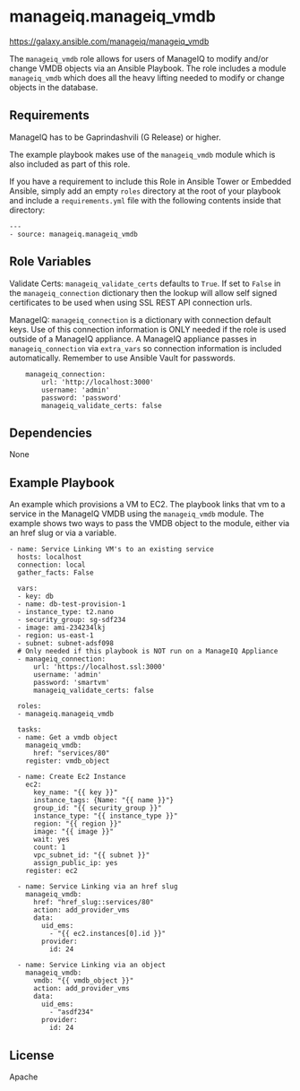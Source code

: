 manageiq.manageiq_vmdb
=========

https://galaxy.ansible.com/manageiq/manageiq_vmdb

The `manageiq_vmdb` role allows for users of ManageIQ to modify and/or change VMDB objects via an Ansible Playbook.
The role includes a module `manageiq_vmdb` which does all the heavy lifting needed to modify or change objects in the database.

Requirements
------------

ManageIQ has to be Gaprindashvili (G Release) or higher.

The example playbook makes use of the `manageiq_vmdb` module which is also included as part of this role.

If you have a requirement to include this Role in Ansible Tower or Embedded Ansible, simply add an empty `roles`
directory at the root of your playbook and include a `requirements.yml` file with the following contents inside
that directory:

```
---
- source: manageiq.manageiq_vmdb
```

Role Variables
--------------

Validate Certs:
    `manageiq_validate_certs` defaults to `True`.
    If set to `False` in the `manageiq_connection` dictionary
    then the lookup will allow self signed certificates
    to be used when using SSL REST API connection urls.

ManageIQ:
    `manageiq_connection` is a dictionary with connection default keys.
    Use of this connection information is ONLY needed if the role is used outside of a ManageIQ
    appliance. A ManageIQ appliance passes in `manageiq_connection` via `extra_vars` so connection
    information is included automatically.
    Remember to use Ansible Vault for passwords.

```
    manageiq_connection:
        url: 'http://localhost:3000'
        username: 'admin'
        password: 'password'
        manageiq_validate_certs: false
```

Dependencies
------------

None

Example Playbook
----------------

An example which provisions a VM to EC2. The playbook
links that vm to a service in the ManageIQ VMDB using the
`manageiq_vmdb` module.
The example shows two ways to pass
the VMDB object to the module, either via an href slug or
via a variable.

```
- name: Service Linking VM's to an existing service
  hosts: localhost
  connection: local
  gather_facts: False

  vars:
  - key: db
  - name: db-test-provision-1
  - instance_type: t2.nano
  - security_group: sg-sdf234
  - image: ami-234234lkj
  - region: us-east-1
  - subnet: subnet-adsf098
  # Only needed if this playbook is NOT run on a ManageIQ Appliance
  - manageiq_connection:
      url: 'https://localhost.ssl:3000'
      username: 'admin'
      password: 'smartvm'
      manageiq_validate_certs: false

  roles:
  - manageiq.manageiq_vmdb

  tasks:
  - name: Get a vmdb object
    manageiq_vmdb:
      href: "services/80"
    register: vmdb_object

  - name: Create Ec2 Instance
    ec2:
      key_name: "{{ key }}"
      instance_tags: {Name: "{{ name }}"}
      group_id: "{{ security_group }}"
      instance_type: "{{ instance_type }}"
      region: "{{ region }}"
      image: "{{ image }}"
      wait: yes
      count: 1
      vpc_subnet_id: "{{ subnet }}"
      assign_public_ip: yes
    register: ec2

  - name: Service Linking via an href slug
    manageiq_vmdb:
      href: "href_slug::services/80"
      action: add_provider_vms
      data:
        uid_ems:
          - "{{ ec2.instances[0].id }}"
        provider:
          id: 24

  - name: Service Linking via an object
    manageiq_vmdb:
      vmdb: "{{ vmdb_object }}"
      action: add_provider_vms
      data:
        uid_ems:
          - "asdf234"
        provider:
          id: 24
```

License
-------

Apache
